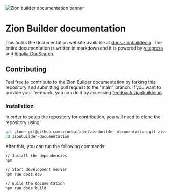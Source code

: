 ![Zion builder documentation banner](https://raw.githubusercontent.com/zionbuilder/zionbuilder-documentation/main/src/public/assets/images/readme-banner.png)

# Zion Builder documentation

This holds the documentation website available at [docs.zionbuilder.io](https://docs.zionbuilder.io). The entire documentation is written in markdown and it is powered by [vitepress](https://vitepress.vuejs.org/) and [Algolia DocSearch](https://docsearch.algolia.com/).

## Contributing

Feel free to contribute to the Zion Builder documentation by forking this repository and submitting pull request to the "main" branch. If you want to provide your feedback, you can do it by accessing [feedback.zionbuilder.io](https://feedback.zionbuilder.io).

### Installation

In order to setup the repository for contribution, you will need to clone the repository using:

```bash
git clone git@github.com:zionbuilder/zionbuilder-documentation.git zionbuilder-documentation
cd zionbuilder-documentation
```

After this, you can run the following commands:

```bash
// Install the dependencies
npm

// Start development server
npm run docs:dev

// Build the documentation
npm run docs:build
```
